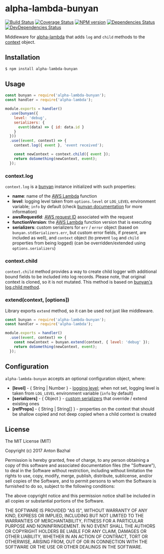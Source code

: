 # alpha-lambda-bunyan

[![Build Status][ci-image]][ci-url]
[![Coverage Status][coverage-image]][coverage-url]
[![NPM version][npm-image]][npm-url]
[![Dependencies Status][dependencies-image]][dependencies-url]
[![DevDependencies Status][devdependencies-image]][devdependencies-url]

Middleware for [alpha-lambda][alpha-lambda-url] that adds `log` and `child` methods to the [context][aws-context-url] object.

## Installation

```bash
$ npm install alpha-lambda-bunyan
```

## Usage

```js
const bunyan = require('alpha-lambda-bunyan');
const handler = require('alpha-lambda');

module.exports = handler()
  .use(bunyan({
    level: 'debug',
    serializers: {
      event(data) => { id: data.id }
    }
  }))
  .use((event, context) => {
    context.log({ event }, 'event received');

    const newContext = context.child({ event });
    return doSomething(newContext, event);
  });
```

### context.log

`context.log` is a [bunyan][bunyan-url] instance initialized with such properties:
- **name**: name of the [AWS Lambda][aws-lambda-url] function
- **level**: logging level taken from `options.level` or `LOG_LEVEL` environment variable; `info` by default (check [bunyan documentation][bunyan-url] for more information)
- **awsRequestId**: [AWS request ID][aws-context-url] associated with the request
- **functionVersion**: the [AWS Lambda][aws-lambda-url] function version that is executing
- **serializers**: custom serializers for `err` / `error` object (based on `bunyan.stdSerializers.err`, but custom error fields, if present, are included as well), and `context` object (to prevent `log` and `child` properties from being logged) (can be overridden/extended using `options.serializers`)

### context.child

`context.child` method provides a way to create child logger with additional bound fields to be included into log records. Please note, that original context is cloned, so it is not mutated. This method is based on [bunyan's log.child method][bunyan-log-child-url].

### extend(context, [options])

Library exports `extend` method, so it can be used not just like middleware.

```js
const bunyan = require('alpha-lambda-bunyan');
const handler = require('alpha-lambda');

module.exports = handler()
  .use((event, context) => {
    const newContext = bunyan.extend(context, { level: 'debug' });
    return doSomething(newContext, event);
  });
```

## Configuration

`alpha-lambda-bunyan` accepts an optional configuration object, where:
  - **[level]** - { String | Number } - [logging level][bunyan-levels-url]; when not set, logging level is taken from `LOG_LEVEL` environment variable (`info` by default)
  - **[serializers]** - { Object } - [custom serializers][bunyan-serializers-url] that override / extend existing ones
  - **[refProps]** - { String | String[] } - properties on the context that should be shallow copied and not deep copied when a child context is created

## License

The MIT License (MIT)

Copyright (c) 2017 Anton Bazhal

Permission is hereby granted, free of charge, to any person obtaining a copy of this software and associated documentation files (the "Software"), to deal in the Software without restriction, including without limitation the rights to use, copy, modify, merge, publish, distribute, sublicense, and/or sell copies of the Software, and to permit persons to whom the Software is furnished to do so, subject to the following conditions:

The above copyright notice and this permission notice shall be included in all copies or substantial portions of the Software.

THE SOFTWARE IS PROVIDED "AS IS", WITHOUT WARRANTY OF ANY KIND, EXPRESS OR IMPLIED, INCLUDING BUT NOT LIMITED TO THE WARRANTIES OF MERCHANTABILITY, FITNESS FOR A PARTICULAR PURPOSE AND NONINFRINGEMENT. IN NO EVENT SHALL THE AUTHORS OR COPYRIGHT HOLDERS BE LIABLE FOR ANY CLAIM, DAMAGES OR OTHER LIABILITY, WHETHER IN AN ACTION OF CONTRACT, TORT OR OTHERWISE, ARISING FROM, OUT OF OR IN CONNECTION WITH THE SOFTWARE OR THE USE OR OTHER DEALINGS IN THE SOFTWARE.

[alpha-lambda-url]: https://www.npmjs.com/package/alpha-lambda
[aws-context-url]: http://docs.aws.amazon.com/lambda/latest/dg/nodejs-prog-model-context.html
[aws-lambda-url]: https://aws.amazon.com/lambda/details/
[bunyan-levels-url]: https://www.npmjs.com/package/bunyan#levels
[bunyan-log-child-url]: https://www.npmjs.com/package/bunyan#logchild
[bunyan-serializers-url]: https://www.npmjs.com/package/bunyan#serializers
[bunyan-url]: https://www.npmjs.com/package/bunyan
[ci-image]: https://circleci.com/gh/AntonBazhal/alpha-lambda-bunyan.svg?style=shield&circle-token=85b132cd2d5da242b4a0c104bcc589f2cd015e8e
[ci-url]: https://circleci.com/gh/AntonBazhal/alpha-lambda-bunyan
[coverage-image]: https://coveralls.io/repos/github/AntonBazhal/alpha-lambda-bunyan/badge.svg?branch=master
[coverage-url]: https://coveralls.io/github/AntonBazhal/alpha-lambda-bunyan?branch=master
[dependencies-url]: https://david-dm.org/antonbazhal/alpha-lambda-bunyan
[dependencies-image]: https://david-dm.org/antonbazhal/alpha-lambda-bunyan/status.svg
[devdependencies-url]: https://david-dm.org/antonbazhal/alpha-lambda-bunyan?type=dev
[devdependencies-image]: https://david-dm.org/antonbazhal/alpha-lambda-bunyan/dev-status.svg
[npm-url]: https://www.npmjs.org/package/alpha-lambda-bunyan
[npm-image]: https://img.shields.io/npm/v/alpha-lambda-bunyan.svg
